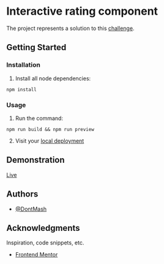 # Interactive rating component

The project represents a solution to this [challenge](https://www.frontendmentor.io/challenges/qr-code-component-iux_sIO_H).

## Getting Started

### Installation

1. Install all node dependencies:

```
npm install
```

### Usage

1. Run the command:

```
npm run build && npm run preview
```

2. Visit your [local deployment](http://127.0.0.1:4173/)

## Demonstration

[Live](https://mentor-qr-code-component.netlify.app)

## Authors

- [@DontMash](https://github.com/DontMash)

## Acknowledgments

Inspiration, code snippets, etc.

- [Frontend Mentor](https://www.frontendmentor.io/)
